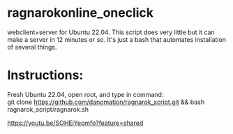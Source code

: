 # ragnarokonline_oneclick
webclient+server for Ubuntu 22.04. This script does very little but it can make a server in 12 minutes or so. 
It's just a bash that automates installation of several things.

# Instructions:
Fresh Ubuntu 22.04, open root, and type in command:  
git clone https://github.com/danomation/ragnarok_script.git && bash ragnarok_script/ragnarok.sh

https://youtu.be/SOHEiYeomfo?feature=shared
